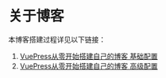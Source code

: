 # 关于博客

本博客搭建过程详见以下链接：

1. [VuePress从零开始搭建自己的博客 基础配置](./build_your_vuepress_blog.html) 
2. [VuePress从零开始搭建自己的博客 高级配置](./build_your_vuepress_blog_1.html) 
